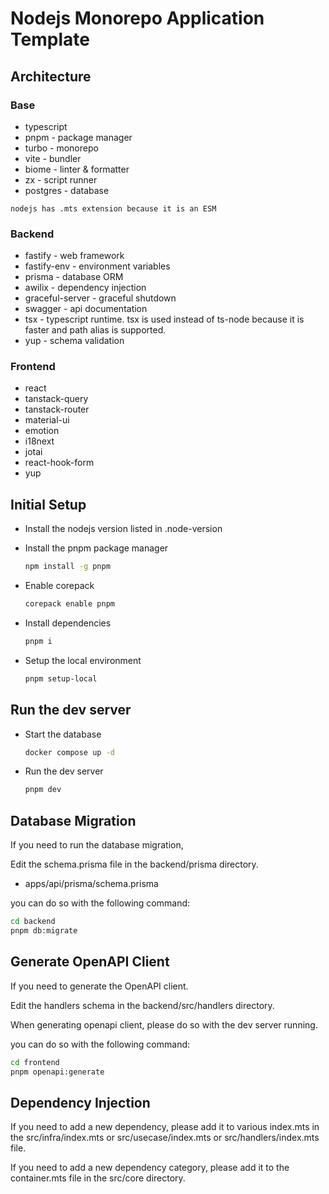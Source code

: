 # Nodejs Monorepo Application Template

## Architecture

### Base
- typescript
- pnpm - package manager
- turbo - monorepo
- vite - bundler
- biome - linter & formatter
- zx - script runner
- postgres - database

`nodejs has .mts extension because it is an ESM`

### Backend
- fastify - web framework
- fastify-env - environment variables
- prisma - database ORM
- awilix - dependency injection
- graceful-server - graceful shutdown
- swagger - api documentation
- tsx - typescript runtime. tsx is used instead of ts-node because it is faster and path alias is supported.
- yup - schema validation

### Frontend
- react
- tanstack-query
- tanstack-router
- material-ui
- emotion
- i18next
- jotai
- react-hook-form
- yup

## Initial Setup

- Install the nodejs version listed in .node-version

- Install the pnpm package manager
    
    ```bash
    npm install -g pnpm
    ```

- Enable corepack

    ```bash
    corepack enable pnpm
    ```

- Install dependencies

    ```bash
    pnpm i
    ```

- Setup the local environment

    ```bash
    pnpm setup-local
    ```

## Run the dev server

- Start the database    

    ```bash
    docker compose up -d
    ```

- Run the dev server

    ```bash
    pnpm dev
    ```

## Database Migration

If you need to run the database migration,

Edit the schema.prisma file in the backend/prisma directory.
- apps/api/prisma/schema.prisma

 you can do so with the following command:

```bash
cd backend
pnpm db:migrate
```

## Generate OpenAPI Client

If you need to generate the OpenAPI client.

Edit the handlers schema in the backend/src/handlers directory.

When generating openapi client, please do so with the dev server running.

you can do so with the following command:

```bash
cd frontend
pnpm openapi:generate
```

## Dependency Injection

If you need to add a new dependency, please add it to various index.mts in the src/infra/index.mts or src/usecase/index.mts or src/handlers/index.mts file.

If you need to add a new dependency category, please add it to the container.mts file in the src/core directory.
